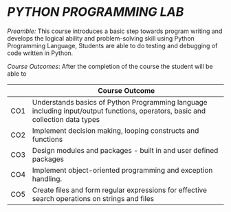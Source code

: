 # *PYTHON PROGRAMMING LAB*

*Preamble:* This course introduces a basic step towards program writing and develops the logical ability and problem-solving skill using Python Programming Language, Students are able to do testing and debugging of code written in Python.

*Course Outcomes*: After the completion of the course the student will be able to

|  | Course Outcome |
| ----------- | ----------- |
| CO1 | Understands basics of Python Programming language including input/output functions, operators, basic and collection data types |
| CO2 | Implement decision making, looping constructs and functions  |
| CO3 | Design modules and packages - built in and user defined packages  |
| CO4 | Implement object-oriented programming and exception handling.  |
| CO5 | Create files and form regular expressions for effective search operations on strings and files  |
